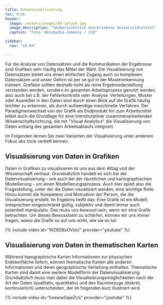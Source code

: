 ```yaml
---
title: Datenvisualisierung
toc: true
header:
  image: /assets/images/04-splash.jpg
  image_description: "Unübersichtlich beschriebene Universitätstafel"
  caption: "Foto: Wikimedia Commons / CC0"

sidebar:
  nav: "LE-04"

---
```


Für die Analyse von Datensätzen und die Kommunikation der Ergebnisse sind Grafiken sehr häufig das Mittel der Wahl. Die Visualisierung von Datensätzen bietet uns einen einfachen Zugang auch zu komplexen Datensätzen und unser Gehirn ist per se gut in der Mustererkennung trainiert. Grafiken sollten deshalb nicht als reine Ergebnisdarstellung verstanden werden, sondern im gesamten Arbeitsprozess genutzt werden, also auch bei z.B. der Fehlerkontrolle oder Analyse. Verteilungen, Muster oder Ausreißer in den Daten sind durch einen Blick auf die Grafik häufig leichter zu erkennen, als durch aufwendige maschinelle Verfahren. Der Paradigmenwechsel von der Grafik als Endprodukt hin zum Arbeitsmittel bildet auch die Grundlage für eine interdisziplinär zusammenarbeitenden Wissenschaftsrichtung, die mit "Visual Analytics" die Visualisierung von Daten entlang des gesamten Arbeitsablaufs integriert.

Im Folgenden lernen Sie zwei Varianten der Visualisierung unter anderem Fokus aks tzcie vertieft kennen.

## Visualisierung von Daten in Grafiken
Daten in Grafiken zu visualisieren ist uns aus dem Alltag und der Wissenschaft vertraut. Grundsätzlich handelt es sich bei der Datenvisualisierung - wie auch bei der räumlichen und kartographischen Modellierung - um einen Modellierungsprozess. Auch hier spielt also die Fragestellung, unter der die Daten visualisiert werden, eine wichtige Rolle. Hinzu kommt die Kompetenz und Motivation der Person, die die Visualisierung erstellt. Im Ergebnis heißt das: Eine Grafik ist ein Modell, entsprechen eingeschränkt gültig, subjektiv und damit immer auch potentiell manipulativ. Das muss uns bewusst sein, wenn wir eine Grafik betrachten. Um dieses Bewusstsein zu schärfen, können wir uns immer fragen, wieso die Grafik so auf uns wirkt, wie sie es tut.

{% include video id="WZ6DBsOVixU" provider="youtube" %}


## Visualisierung von Daten in thematischen Karten
Während topographische Karten Informationen zur physischen Erdoberfläche liefern, können thematische Karten alle anderen Informationen und deren geographische Verteilung enthalten. Thematische Karten sind damit eine weitere Modellform der Datenvisualisierung. Grundsätzlich muss man dabei die Visualisierungsmöglichkeiten nach der Art der Daten (qualitativ, quantitativ) und des Raumbezugs (diskret, kontinuierlich) unterscheiden, der im folgenden kurz illustriert wird.

{% include video id="hoewwGqwZUs" provider="youtube" %}
